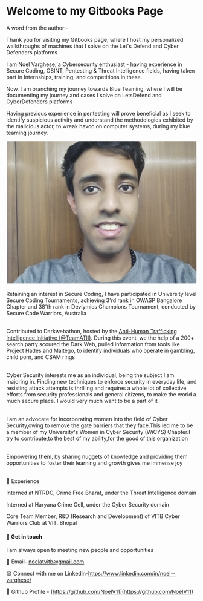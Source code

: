 # Welcome to my Gitbooks Page

A word from the author:-&#x20;

Thank you for visiting my Gitbooks page, where I host my personalized walkthroughs of machines that I solve on the Let's Defend and Cyber Defenders platforms

I am Noel Varghese, a Cybersecurity enthusiast - having experience in Secure Coding, OSINT, Pentesting & Threat Intelligence fields, having taken part in Internships, training, and competitions in these.

Now, I am branching my journey towards Blue Teaming, where I will be documenting my journey and cases I solve on LetsDefend and CyberDefenders platforms

Having previous experience in pentesting will prove beneficial as I seek to identify suspicious activity and understand the methodologies exhibited by the malicious actor, to wreak havoc on computer systems, during my blue teaming journey.

![](.gitbook/assets/1.PNG)

Retaining an interest in Secure Coding, I have participated in University level Secure Coding Tournaments, achieving 3'rd rank in OWASP Bangalore Chapter and 38'th rank in Devlymics Champions Tournament, conducted by Secure Code Warriors, Australia

\
Contributed to Darkwebathon, hosted by the [Anti-Human Trafficking Intelligence Initiative (@TeamATII)](https://www.linkedin.com/company/anti-human-trafficking-intelligence-initiative/). During this event, we the help of a 200+ search party scoured the Dark Web, pulled information from tools like Project Hades and Maltego, to identify individuals who operate in gambling, child porn, and CSAM rings&#x20;

\
Cyber Security interests me as an individual, being the subject I am majoring in. Finding new techniques to enforce security in everyday life, and resisting attack attempts is thrilling and requires a whole lot of collective efforts from security professionals and general citizens, to make the world a much secure place. I would very much want to be a part of it

\
I am an advocate for incorporating women into the field of Cyber Security,owing to remove the gate barriers that they face.This led me to be a member of my University's Women in Cyber Security (WiCYS) Chapter.I try to contribute,to the best of my ability,for the good of this organization

\
Empowering them, by sharing nuggets of knowledge and providing them opportunities to foster their learning and growth gives me immense joy

\
🌱 Experience

Interned at NTRDC, Crime Free Bharat, under the Threat Intelligence domain

Interned at Haryana Crime Cell, under the Cyber Security domain

Core Team Member, R\&D (Research and Development) of VITB Cyber Warriors Club at VIT, Bhopal

#### 🤔 Get in touch

I am always open to meeting new people and opportunities

💬 Email- noelatvitb@gmail.com

😄 Connect with me on Linkedin-https://www.linkedin.com/in/noel--varghese/

🌱 Github Profile - [https://github.com/NoelV11](https://github.com/NoelV11)
